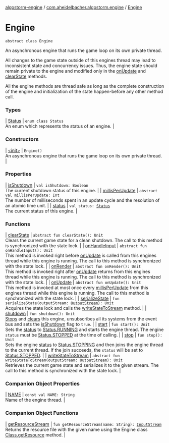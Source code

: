[algostorm-engine](../../index.md) / [com.aheidelbacher.algostorm.engine](../index.md) / [Engine](.)

# Engine

`abstract class Engine`

An asynchronous engine that runs the game loop on its own private thread.

All changes to the game state outside of this engines thread may lead to
inconsistent state and concurrency issues. Thus, the engine state should
remain private to the engine and modified only in the [onUpdate](on-update.md) and
[clearState](clear-state.md) methods.

All the engine methods are thread safe as long as the complete construction
of the engine and initialization of the state happen-before any other method
call.

### Types

| [Status](-status/index.md) | `enum class Status`<br>An enum which represents the status of an engine. |

### Constructors

| [&lt;init&gt;](-init-.md) | `Engine()`<br>An asynchronous engine that runs the game loop on its own private thread. |

### Properties

| [isShutdown](is-shutdown.md) | `val isShutdown: Boolean`<br>The current shutdown status of this engine. |
| [millisPerUpdate](millis-per-update.md) | `abstract val millisPerUpdate: Int`<br>The number of milliseconds spent in an update cycle and the resolution of
an atomic time unit. |
| [status](status.md) | `val status: `[`Status`](-status/index.md)<br>The current status of this engine. |

### Functions

| [clearState](clear-state.md) | `abstract fun clearState(): Unit`<br>Clears the current game state for a clean shutdown. The call to this
method is synchronized with the state lock. |
| [onHandleInput](on-handle-input.md) | `abstract fun onHandleInput(): Unit`<br>This method is invoked right before [onUpdate](on-update.md) is called from this
engines thread while this engine is running. The call to this method is
synchronized with the state lock. |
| [onRender](on-render.md) | `abstract fun onRender(): Unit`<br>This method is invoked right after [onUpdate](on-update.md) returns from this engines
thread while this engine is running. The call to this method is
synchronized with the state lock. |
| [onUpdate](on-update.md) | `abstract fun onUpdate(): Unit`<br>This method is invoked at most once every [millisPerUpdate](millis-per-update.md) from this
engines thread while this engine is running. The call to this method is
synchronized with the state lock. |
| [serializeState](serialize-state.md) | `fun serializeState(outputStream: `[`OutputStream`](http://docs.oracle.com/javase/6/docs/api/java/io/OutputStream.html)`): Unit`<br>Acquires the state lock and calls the [writeStateToStream](write-state-to-stream.md) method. |
| [shutdown](shutdown.md) | `fun shutdown(): Unit`<br>[Stops](stop.md) and [clears](clear-state.md) this engine, unsubscribes all its
systems from the event bus and sets the [isShutdown](is-shutdown.md) flag to `true`. |
| [start](start.md) | `fun start(): Unit`<br>Sets the [status](status.md) to [Status.RUNNING](-status/-r-u-n-n-i-n-g.md) and starts the engine thread. The
engine `status` must be [Status.STOPPED](-status/-s-t-o-p-p-e-d.md) at the time of calling. |
| [stop](stop.md) | `fun stop(): Unit`<br>Sets the engine [status](status.md) to [Status.STOPPING](-status/-s-t-o-p-p-i-n-g.md) and then joins the engine
thread to the current thread. If the join succeeds, the `status` will be
set to [Status.STOPPED](-status/-s-t-o-p-p-e-d.md). |
| [writeStateToStream](write-state-to-stream.md) | `abstract fun writeStateToStream(outputStream: `[`OutputStream`](http://docs.oracle.com/javase/6/docs/api/java/io/OutputStream.html)`): Unit`<br>Retrieves the current game state and serializes it to the given stream.
The call to this method is synchronized with the state lock. |

### Companion Object Properties

| [NAME](-n-a-m-e.md) | `const val NAME: String`<br>Name of the engine thread. |

### Companion Object Functions

| [getResourceStream](get-resource-stream.md) | `fun getResourceStream(name: String): `[`InputStream`](http://docs.oracle.com/javase/6/docs/api/java/io/InputStream.html)<br>Returns the resource file with the given name using the Engine
class [Class.getResource](http://docs.oracle.com/javase/6/docs/api/java/lang/Class.html#getResource(java.lang.String)) method. |

